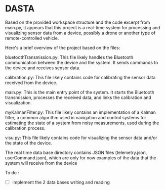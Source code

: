# DASTA

Based on the provided workspace structure and the code excerpt from main.py, it appears that this project is a real-time system for processing and visualizing sensor data from a device, possibly a drone or another type of remote-controlled vehicle.

Here's a brief overview of the project based on the files:

bluetoothTransmission.py: This file likely handles the Bluetooth communication between the device and the system. It sends commands to the device and receives sensor data.

calibration.py: This file likely contains code for calibrating the sensor data received from the device.

main.py: This is the main entry point of the system. It starts the Bluetooth transmission, processes the received data, and links the calibration and visualization.

myKalmanFilter.py: This file likely contains an implementation of a Kalman filter, a common algorithm used in navigation and control systems for estimating the state of a system from noisy measurements, used during the calibration process.

visu.py: This file likely contains code for visualizing the sensor data and/or the state of the device.



The real time data base directory contains JSON files (telemetry.json, userCommand.json), which are only for now examples of the data that the system will receive from the device


To do :
- [ ] implement the 2 data bases writing and reading